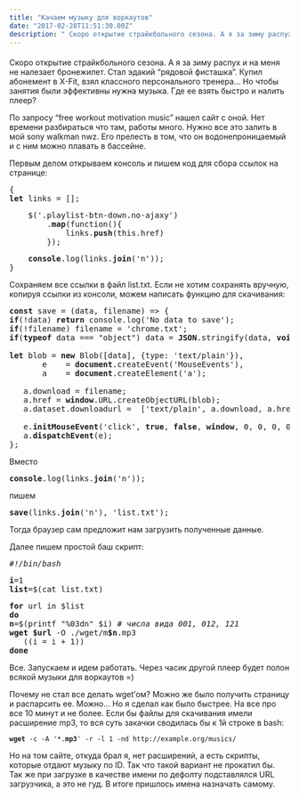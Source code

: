 ```yaml
---
title: "Качаем музыку для воркаутов"
date: "2017-02-28T11:51:30.00Z"
description: " Скоро открытие страйкбольного сезона. А я за зиму распух и на меня не налезает бронежилет. Стал эдакий “рядовой фисташка”. Купи"
---
```


<!--kg-card-begin: html--><h4></h4>
<p>Скоро открытие страйкбольного сезона. А я за зиму распух и на меня не налезает бронежилет. Стал эдакий “рядовой фисташка”. Купил абонемент в X-Fit, взял классного персонального тренера… Но чтобы занятия были эффективны нужна музыка. Где ее взять быстро и налить плеер?</p>
<p>По запросу “free workout motivation music” нашел сайт c оной. Нет времени разбираться что там, работы много. Нужно все это залить в мой sony walkman nwz. Его прелесть в том, что он водонепроницаемый и с ним можно плавать в бассейне.</p>
<p>Первым делом открываем консоль и пишем код для сбора ссылок на странице:</p>
<pre>{<br><strong>let</strong> links = [];</pre>
<pre>    $('.playlist-btn-down.no-ajaxy')<br>        .<strong>map</strong>(function(){<br>            links.<strong>push</strong>(this.href)<br>        });</pre>
<pre>    <strong>console</strong>.log(links.<strong>join</strong>('n'));<br>}</pre>
<p>Сохраняем все ссылки в файл list.txt. Если не хотим сохранять вручную, копируя ссылки из консоли, можем написать функцию для скачивания:</p>
<pre><strong>const</strong> save = (data, filename) =&gt; {<br><strong>if</strong>(!data) <strong>return</strong> console.log('No data to save');<br><strong>if</strong>(!filename) filename = 'chrome.txt';<br><strong>if</strong>(<strong>typeof</strong> data === "object") data = <strong>JSON</strong>.stringify(data, <strong>void 0</strong>, 4);<br><br><strong>let</strong> blob = <strong>new</strong> Blob([data], {type: 'text/plain'}),<br>       e    = <strong>document</strong>.createEvent('MouseEvents'),<br>       a    = <strong>document</strong>.createElement('a');<br><br>   a.download = filename;<br>   a.href = <strong>window</strong>.URL.createObjectURL(blob);<br>   a.dataset.downloadurl =  ['text/plain', a.download, a.href].join(':');<br><br>   e.<strong>initMouseEvent</strong>('click', <strong>true</strong>, <strong>false</strong>, <strong>window</strong>, 0, 0, 0, 0, 0, <strong>false</strong>, <strong>false</strong>, <strong>false</strong>, <strong>false</strong>, 0, null);<br>   a.<strong>dispatchEvent</strong>(e);<br>};</pre>
<p>Вместо</p>
<pre><strong>console</strong>.log(links.<strong>join</strong>('n'));</pre>
<p>пишем</p>
<pre><strong>save</strong>(links.<strong>join</strong>('n'), 'list.txt');</pre>
<p>Тогда браузер сам предложит нам загрузить полученные данные.</p>
<p>Далее пишем простой баш скрипт:</p>
<pre><em>#!/bin/bash</em></pre>
<pre><strong>i</strong>=1<br><strong>list</strong>=$(cat list.txt)</pre>
<pre><strong>for</strong> url in $list<br><strong>do</strong><br><strong>n</strong>=$(printf "%03dn" $i) <em># числа вида 001, 012, 121</em><br><strong>wget</strong> <strong>$url</strong> -O ./wget/m<strong>$n</strong>.mp3<br>   ((i = i + 1))<br><strong>done</strong></pre>
<p>Все. Запускаем и идем работать. Через часик другой плеер будет полон всякой музыки для воркаутов =)</p>
<p>Почему не стал все делать wget’ом? Можно же было получить страницу и распарсить ее. Можно… Но я сделал как было быстрее. На все про все 10 минут и не более. Если бы файлы для скачивания имели расширение mp3, то вся суть закачки сводилась бы к 1й строке в bash:</p>
<pre><code><strong>wget</strong> -c -A '*.<strong>mp3</strong>' -r -l 1 -nd http://example.org/musics/</code></pre>
<p>Но на том сайте, откуда брал я, нет расширений, а есть скрипты, которые отдают музыку по ID. Так что такой вариант не прокатил бы. Так же при загрузке в качестве имени по дефолту подставлялся URL загрузчика, а это не гуд. В итоге пришлось имена назначать самому.</p>
<!--kg-card-end: html-->

